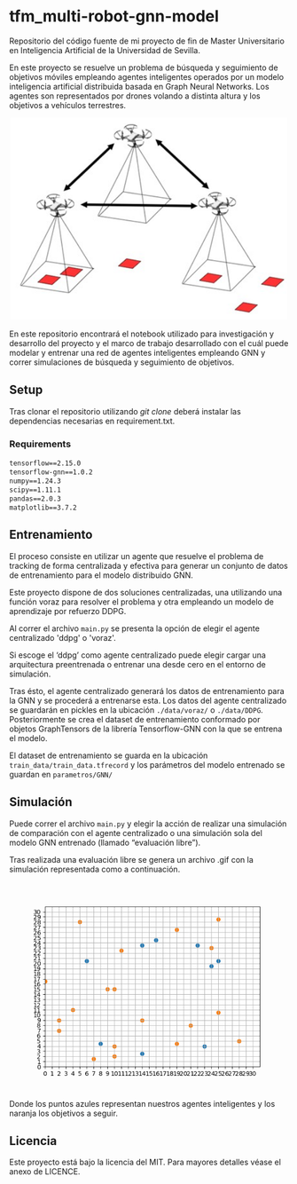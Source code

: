 # tfm_multi-robot-gnn-model
Repositorio del código fuente de mi proyecto de fin de Master Universitario en Inteligencia Artificial de la Universidad de Sevilla. 

En este proyecto se resuelve un problema de búsqueda y seguimiento de objetivos móviles empleando agentes inteligentes operados por un modelo inteligencia artificial distribuida basada en Graph Neural Networks. Los agentes son representados por drones volando a distinta altura y los objetivos a vehículos terrestres.

<p align="center">
<img src="/Imagen1.jpg"  alt="drawing" width="500"/>
</p>

En este repositorio encontrará el notebook utilizado para investigación y desarrollo del proyecto y el marco de trabajo desarrollado con el cuál puede modelar y entrenar una red de agentes inteligentes empleando GNN y correr simulaciones de búsqueda y seguimiento de objetivos.

## Setup
Tras clonar el repositorio utilizando *git clone* deberá instalar las dependencias necesarias en requirement.txt.

### Requirements
```
tensorflow==2.15.0
tensorflow-gnn==1.0.2
numpy==1.24.3
scipy==1.11.1
pandas==2.0.3
matplotlib==3.7.2
```


## Entrenamiento
El proceso consiste en utilizar un agente que resuelve el problema de tracking de forma centralizada y efectiva para generar un conjunto de datos de entrenamiento para el modelo distribuido GNN.

Este proyecto dispone de dos soluciones centralizadas, una utilizando una función voraz para resolver el problema y otra empleando un modelo de aprendizaje por refuerzo DDPG.

Al correr el archivo `main.py` se presenta la opción de elegir el agente centralizado 'ddpg' o 'voraz'.

Si escoge el ‘ddpg’ como agente centralizado puede elegir cargar una arquitectura preentrenada o entrenar una desde cero en el entorno de simulación.

Tras ésto, el agente centralizado generará los datos de entrenamiento para la GNN y se procederá a entrenarse esta. Los datos del agente centralizado se guardarán en pickles en la ubicación `./data/voraz/` o `./data/DDPG`. Posteriormente se crea el dataset de entrenamiento conformado por objetos GraphTensors de la librería Tensorflow-GNN con la que se entrena el modelo. 

El dataset de entrenamiento se guarda en la ubicación `train_data/train_data.tfrecord` y los parámetros del modelo entrenado se guardan en `parametros/GNN/`

## Simulación

Puede correr el archivo `main.py` y elegir la acción de realizar una simulación de comparación con el agente centralizado o una simulación sola del modelo GNN entrenado (llamado “evaluación libre”).

Tras realizada una evaluación libre se genera un archivo .gif con la simulación representada como a continuación.

<p align="center">
<img src="/src/animacion_gnn.gif" alt="drawing" width="500"/>
</p>

Donde los puntos azules representan nuestros agentes inteligentes y los naranja los objetivos a seguir.
## Licencia
Este proyecto está bajo la licencia del MIT. Para mayores detalles véase el anexo de LICENCE.

